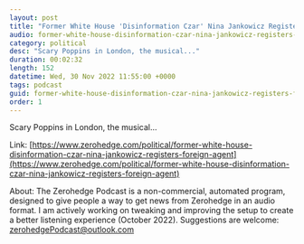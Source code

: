 ```yaml
---
layout: post
title: "Former White House 'Disinformation Czar' Nina Jankowicz Registers As Foreign Agent"
audio: former-white-house-disinformation-czar-nina-jankowicz-registers-foreign-agent-1
category: political
desc: "Scary Poppins in London, the musical..."
duration: 00:02:32
length: 152
datetime: Wed, 30 Nov 2022 11:55:00 +0000
tags: podcast
guid: former-white-house-disinformation-czar-nina-jankowicz-registers-foreign-agent-0
order: 1
---
```

Scary Poppins in London, the musical...

Link: [https://www.zerohedge.com/political/former-white-house-disinformation-czar-nina-jankowicz-registers-foreign-agent](https://www.zerohedge.com/political/former-white-house-disinformation-czar-nina-jankowicz-registers-foreign-agent)

About: The Zerohedge Podcast is a non-commercial, automated program, designed to give people a way to get news from Zerohedge in an audio format.  I am actively working on tweaking and improving the setup to create a better listening experience (October 2022).  Suggestions are welcome: [zerohedgePodcast@outlook.com](mailto:zerohedgePodcast@outlook.com)